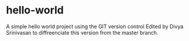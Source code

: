 # hello-world
A simple hello world project using the GIT version control
Edited by Divya Srinivasan to diffreenciate this version from the master branch.

